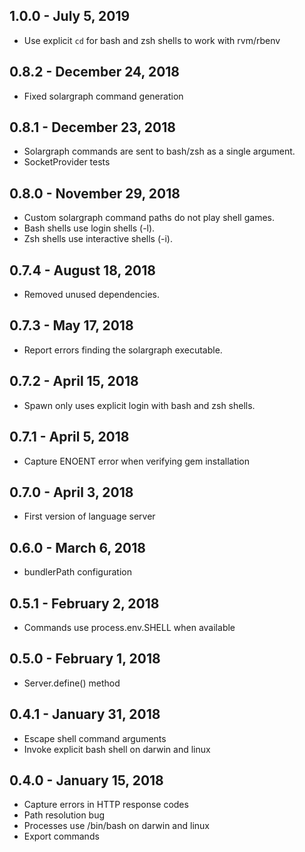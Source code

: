 ## 1.0.0 - July 5, 2019
- Use explicit `cd` for bash and zsh shells to work with rvm/rbenv

## 0.8.2 - December 24, 2018
- Fixed solargraph command generation

## 0.8.1 - December 23, 2018
- Solargraph commands are sent to bash/zsh as a single argument.
- SocketProvider tests

## 0.8.0 - November 29, 2018
- Custom solargraph command paths do not play shell games.
- Bash shells use login shells (-l).
- Zsh shells use interactive shells (-i).

## 0.7.4 - August 18, 2018
- Removed unused dependencies.

## 0.7.3 - May 17, 2018
- Report errors finding the solargraph executable.

## 0.7.2 - April 15, 2018
- Spawn only uses explicit login with bash and zsh shells.

## 0.7.1 - April 5, 2018
- Capture ENOENT error when verifying gem installation

## 0.7.0 - April 3, 2018
- First version of language server

## 0.6.0 - March 6, 2018
- bundlerPath configuration

## 0.5.1 - February 2, 2018
- Commands use process.env.SHELL when available

## 0.5.0 - February 1, 2018
- Server.define() method

## 0.4.1 - January 31, 2018
- Escape shell command arguments
- Invoke explicit bash shell on darwin and linux

## 0.4.0 - January 15, 2018
- Capture errors in HTTP response codes
- Path resolution bug
- Processes use /bin/bash on darwin and linux
- Export commands
